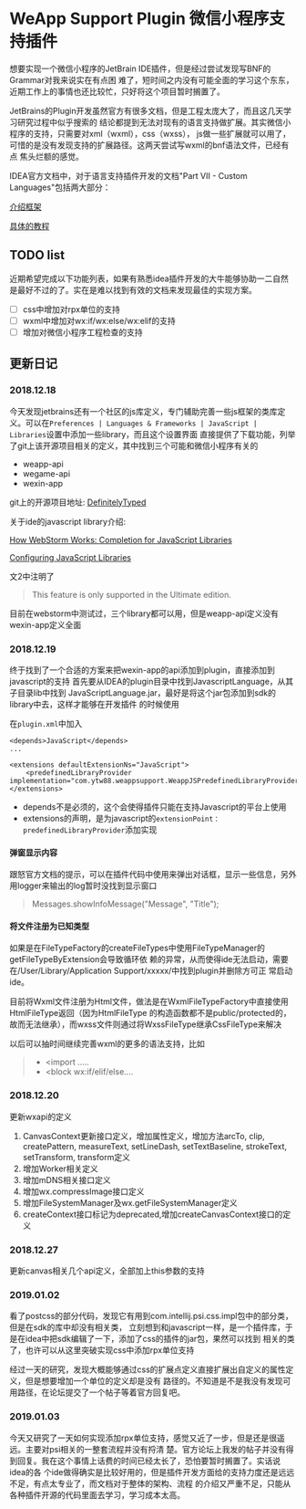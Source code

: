 # WeApp Support Plugin 微信小程序支持插件

想要实现一个微信小程序的JetBrain IDE插件，但是经过尝试发现写BNF的Grammar对我来说实在有点困
难了，短时间之内没有可能全面的学习这个东东，近期工作上的事情也还比较忙，只好将这个项目暂时搁置了。

JetBrains的Plugin开发虽然官方有很多文档，但是工程太庞大了，而且这几天学习研究过程中似乎搜索的
结论都提到无法对现有的语言支持做扩展。其实微信小程序的支持，只需要对xml（wxml），css（wxss），
js做一些扩展就可以用了，可惜的是没有发现支持的扩展路径。这两天尝试写wxml的bnf语法文件，已经有点
焦头烂额的感觉。

IDEA官方文档中，对于语言支持插件开发的文档"Part VII - Custom Languages"包括两大部分：

[介绍框架](http://www.jetbrains.org/intellij/sdk/docs/reference_guide/custom_language_support.html)

[具体的教程](http://www.jetbrains.org/intellij/sdk/docs/tutorials/custom_language_support_tutorial.html)

## TODO list
近期希望完成以下功能列表，如果有熟悉idea插件开发的大牛能够协助一二自然是最好不过的了。实在是难以找到有效的文档来发现最佳的实现方案。

* [ ] css中增加对rpx单位的支持
* [ ] wxml中增加对wx:if/wx:else/wx:elif的支持
* [ ] 增加对微信小程序工程检查的支持

## 更新日记

### 2018.12.18
今天发现jetbrains还有一个社区的js库定义，专门辅助完善一些js框架的类库定义。可以在`Preferences |
 Languages & Frameworks | JavaScript | Libraries`设置中添加一些library，而且这个设置界面
 直接提供了下载功能，列举了git上该开源项目相关的定义，其中找到三个可能和微信小程序有关的
 * weapp-api
 * wegame-api
 * wexin-app
 
 git上的开源项目地址: [DefinitelyTyped](https://github.com/DefinitelyTyped/DefinitelyTyped)
 
 关于ide的javascript library介绍:
 
  [How WebStorm Works: Completion for JavaScript Libraries](https://blog.jetbrains.com/webstorm/2014/07/how-webstorm-works-completion-for-javascript-libraries/)
  
  [Configuring JavaScript Libraries](https://www.jetbrains.com/help/idea/configuring-javascript-libraries.html)
  
  文2中注明了
  > This feature is only supported in the Ultimate edition.
  
  目前在webstorm中测试过，三个library都可以用，但是weapp-api定义没有wexin-app定义全面
 
 ### 2018.12.19
 终于找到了一个合适的方案来把wexin-app的api添加到plugin，直接添加到javascript的支持
 首先要从IDEA的plugin目录中找到JavascriptLanguage，从其子目录lib中找到
 JavaScriptLanguage.jar，最好是将这个jar包添加到sdk的library中去，这样才能够在开发插件
 的时候使用
 
 在`plugin.xml`中加入
 ```
 <depends>JavaScript</depends>
 ...
 
 <extensions defaultExtensionNs="JavaScript">
     <predefinedLibraryProvider implementation="com.ytw88.weappsupport.WeappJSPredefinedLibraryProvider"/>
 </extensions>
 ```
 * depends不是必须的，这个会使得插件只能在支持Javascript的平台上使用
 * extensions的声明，是为javascript的`extensionPoint：predefinedLibraryProvider`添加实现
 
 #### 弹窗显示内容
 跟怒官方文档的提示，可以在插件代码中使用来弹出对话框，显示一些信息，另外用logger来输出的log暂时没找到显示窗口
 > Messages.showInfoMessage("Message", "Title");
 
 #### 将文件注册为已知类型
 如果是在FileTypeFactory的createFileTypes中使用FileTypeManager的getFileTypeByExtension会导致循环依
 赖的异常，从而使得ide无法启动，需要在/User/Library/Application Support/xxxxx/中找到plugin并删除方可正
 常启动ide。
 
 目前将Wxml文件注册为Html文件，做法是在WxmlFileTypeFactory中直接使用HtmlFileType返回（因为HtmlFileType
 的构造函数都不是public/protected的，故而无法继承），而wxss文件则通过将WxssFileType继承CssFileType来解决
 
 以后可以抽时间继续完善wxml的更多的语法支持，比如
  > * <import .....
  > * <block wx:if/elif/else....
  
  ### 2018.12.20
  更新wxapi的定义
  1. CanvasContext更新接口定义，增加属性定义，增加方法arcTo, clip, createPattern, measureText, setLineDash, 
  setTextBaseline, strokeText, setTransform, transform定义
  2. 增加Worker相关定义
  3. 增加mDNS相关接口定义
  4. 增加wx.compressImage接口定义
  5. 增加FileSystemManager及wx.getFileSystemManager定义
  6. createContext接口标记为deprecated,增加createCanvasContext接口的定义
  
  ### 2018.12.27
  更新canvas相关几个api定义，全部加上this参数的支持
  
  ### 2019.01.02
  看了postcss的部分代码，发现它有用到com.intellij.psi.css.impl包中的部分类，但是在sdk的库中却没有相关类，
  立刻想到和javascript一样，是一个插件库，于是在idea中把sdk编辑了一下，添加了css的插件的jar包，果然可以找到
  相关的类了，也许可以从这里突破实现css中添加rpx单位支持
  
  经过一天的研究，发现大概能够通过css的扩展点定义直接扩展出自定义的属性定义，但是想要增加一个单位的定义却是没有
  路径的。不知道是不是我没有发现可用路径，在论坛提交了一个帖子等着官方回复吧。
  
  ### 2019.01.03
  今天又研究了一天如何实现添加rpx单位支持，感觉又近了一步，但是还是很遥远。主要对psi相关的一整套流程并没有捋清
  楚。官方论坛上我发的帖子并没有得到回复。我在这个事情上话费的时间已经太长了，恐怕要暂时搁置了。实话说idea的各
  个ide做得确实是比较好用的，但是插件开发方面给的支持力度还是远远不足，有点太专业了，而文档对于整体的架构、流程
  的介绍又严重不足，只能从各种插件开源的代码里面去学习，学习成本太高。
